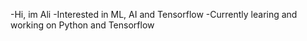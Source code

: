 -Hi, im Ali
-Interested in ML, AI and Tensorflow
-Currently learing and working on Python and Tensorflow
